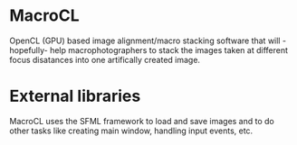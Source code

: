 # MacroCL
OpenCL (GPU) based image alignment/macro stacking software that will -hopefully- help
macrophotographers to stack the images taken at different focus disatances into one
artifically created image.

# External libraries
MacroCL uses the SFML framework to load and save images and to do other tasks like creating main window, handling input events, etc.
